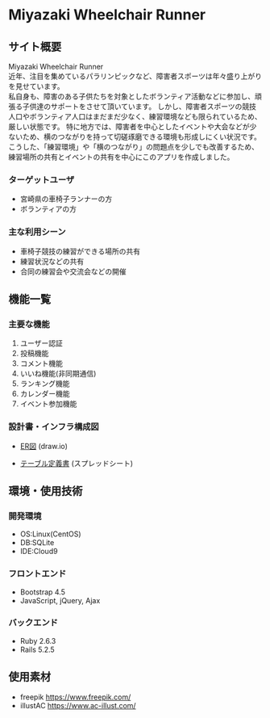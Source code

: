 # Miyazaki Wheelchair Runner

## サイト概要
<!--<img width="1078" alt="mimpi_summarize" src="https://user-images.githubusercontent.com/75741350/121880795-64a87380-cd49-11eb-8f1e-e8931f7b71bb.png">-->

Miyazaki Wheelchair Runner<br>
近年、注目を集めているパラリンピックなど、障害者スポーツは年々盛り上がりを見せています。<br>
私自身も、障害のある子供たちを対象としたボランティア活動などに参加し、頑張る子供達のサポートをさせて頂いています。
しかし、障害者スポーツの競技人口やボランティア人口はまだまだ少なく、練習環境なども限られているため、厳しい状態です。
特に地方では、障害者を中心としたイベントや大会などが少ないため、横のつながりを持って切磋琢磨できる環境も形成しにくい状況です。<br>
こうした、「練習環境」や「横のつながり」の問題点を少しでも改善するため、練習場所の共有とイベントの共有を中心にこのアプリを作成しました。


### ターゲットユーザ
- 宮崎県の車椅子ランナーの方
- ボランティアの方

### 主な利用シーン
- 車椅子競技の練習ができる場所の共有
- 練習状況などの共有
- 合同の練習会や交流会などの開催

## 機能一覧

### 主要な機能
 1. ユーザー認証
 2. 投稿機能
 3. コメント機能
 4. いいね機能(非同期通信)
 5. ランキング機能
 6. カレンダー機能
 7. イベント参加機能


### 設計書・インフラ構成図
<!--<img width="950" alt="インフラ構成図" src="https://user-images.githubusercontent.com/75741350/121875212-2ad46e80-cd43-11eb-9ad5-95391b3b7997.png">-->

 - [ER図](https://drive.google.com/file/d/1zpixlj0WnB-vpX6EqUON70nrIfD5lNXW/view?usp=sharing) (draw.io)

 - [テーブル定義書](https://docs.google.com/spreadsheets/d/1X5vSH1DfPpQ8ylAWjc3ZewuXVI1mvEyblwx0sk5vDyw/edit?usp=sharing) (スプレッドシート)

## 環境・使用技術
### 開発環境
- OS:Linux(CentOS)
- DB:SQLite
- IDE:Cloud9

### フロントエンド
- Bootstrap 4.5
- JavaScript, jQuery, Ajax

### バックエンド
- Ruby 2.6.3
- Rails 5.2.5

## 使用素材
- freepik https://www.freepik.com/
- illustAC https://www.ac-illust.com/